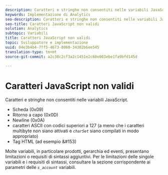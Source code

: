 ```yaml
---
description: Caratteri e stringhe non consentiti nelle variabili JavaScript.
keywords: Implementazione di Analytics
seo-description: Caratteri e stringhe non consentiti nelle variabili JavaScript.
seo-title: Caratteri JavaScript non validi
solution: Analytics
subtopic: Variabili
title: Caratteri JavaScript non validi
topic: Sviluppatore e implementazione
uuid: 04e3b4b4-7ff5-4673-8060-34302b6ee545
translation-type: tm+mt
source-git-commit: a2c38c2cf3a2c1451e2c60e003ebe1fa9bfd145d

---
```



# Caratteri JavaScript non validi

Caratteri e stringhe non consentiti nelle variabili JavaScript.

* Scheda (0x09)
* Ritorno a capo (0x0D)
* Newline (0x0A)
* caratteri ASCII con codici superiori a 127 (a meno che i caratteri multibyte non siano attivati e *`charSet`* siano compilati in modo appropriato)
* Tag HTML (ad esempio <b></b> &amp;#153)

Molte variabili, in particolare prodotti, gerarchia ed eventi, presentano limitazioni o requisiti di sintassi aggiuntivi. Per le limitazioni delle singole variabili e i requisiti di sintassi, consultare la sezione corrispondente ai parametri delle *`s_account`* variabili.

